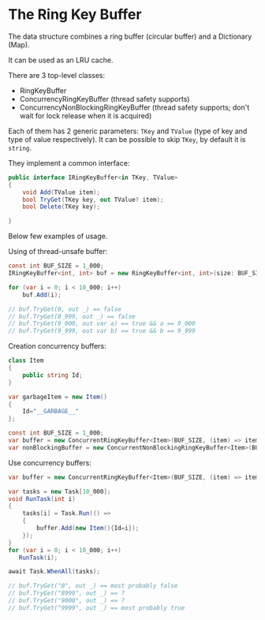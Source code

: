 # The Ring Key Buffer

The data structure combines a ring buffer (circular buffer) and a Dictionary (Map).

It can be used as an LRU cache.

There are 3 top-level classes:

* RingKeyBuffer
* ConcurrencyRingKeyBuffer (thread safety supports)
* ConcurrencyNonBlockingRingKeyBuffer (thread safety supports; don't wait for lock release when it is acquired)

Each of them has 2 generic parameters: `TKey` and `TValue` (type of key and type of value respectively).
It can be possible to skip `TKey`, by default it is `string`.

They implement a common interface:

```csharp
public interface IRingKeyBuffer<in TKey, TValue>
{
    void Add(TValue item);
    bool TryGet(TKey key, out TValue? item);
    bool Delete(TKey key);

}
```

Below few examples of usage.

Using of thread-unsafe buffer:

```csharp
const int BUF_SIZE = 1_000;
IRingKeyBuffer<int, int> buf = new RingKeyBuffer<int, int>(size: BUF_SIZE, getKey: i => i, garbageItem: -1);

for (var i = 0; i < 10_000; i++)
    buf.Add(i);

// buf.TryGet(0, out _) == false
// buf.TryGet(8_999, out _) == false
// buf.TryGet(9_000, out var a) == true && a == 9_000
// buf.TryGet(9_999, out var b) == true && b == 9_999

```

Creation concurrency buffers:

```csharp
class Item
{
    public string Id;
}

var garbageItem = new Item()
{
    Id="__GARBAGE__"
};

const int BUF_SIZE = 1_000;
var buffer = new ConcurrentRingKeyBuffer<Item>(BUF_SIZE, (item) => item.Id, garbageItem);
var nonBlockingBuffer = new ConcurrentNonBlockingRingKeyBuffer<Item>(BUF_SIZE, (item) => item.Id, garbageItem);
```

Use concurrency buffers:

```csharp
var buffer = new ConcurrentRingKeyBuffer<Item>(BUF_SIZE, (item) => item.Id, garbageItem);

var tasks = new Task[10_000];
void RunTask(int i)
{
    tasks[i] = Task.Run(() =>
    {
        buffer.Add(new Item(){Id=i});
    });
}
for (var i = 0; i < 10_000; i++)
   RunTask(i);

await Task.WhenAll(tasks);

// buf.TryGet("0", out _) == most probably false 
// buf.TryGet("8999", out _) == ?
// buf.TryGet("9000", out _) == ?
// buf.TryGet("9999", out _) == most probably true
```
